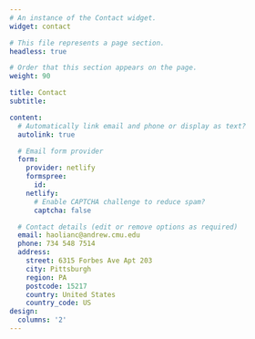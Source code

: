 ```yaml
---
# An instance of the Contact widget.
widget: contact

# This file represents a page section.
headless: true

# Order that this section appears on the page.
weight: 90

title: Contact
subtitle:

content:
  # Automatically link email and phone or display as text?
  autolink: true

  # Email form provider
  form:
    provider: netlify
    formspree:
      id:
    netlify:
      # Enable CAPTCHA challenge to reduce spam?
      captcha: false

  # Contact details (edit or remove options as required)
  email: haolianc@andrew.cmu.edu
  phone: 734 548 7514
  address:
    street: 6315 Forbes Ave Apt 203
    city: Pittsburgh
    region: PA
    postcode: 15217
    country: United States
    country_code: US
design:
  columns: '2'
---
```

